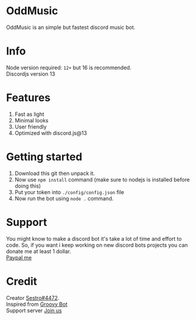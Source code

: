 # OddMusic
OddMusic is an simple but fastest discord music bot.
# Info
Node version required: `12+` but 16 is recommended.<br/>
Discordjs version 13
# Features
1. Fast as light
2. Minimal looks
3. User friendly
4. Optimized with discord.js@13
# Getting started
1. Download this git then unpack it.
2. Now use `npm install` command (make sure to nodejs is installed before doing this)
3. Put your token into `./config/config.json` file
4. Now run the bot using `node .` command.
# Support
You might know to make a discord bot it's take a lot of time and effort to code. So, if you want i keep working on new discord bots projects you can donate me at least 1 dollar.<br/>
[Paypal me](https://paypal.me/sestro69)
# Credit
Creator [Sestro#4472](https://oddcoder.xyz/).<br/>
Inspired from [Groovy Bot](https://groovy.bot/)<br/>
Support server [Join us](https://discord.gg/7KtdeePrHV)<br/>
